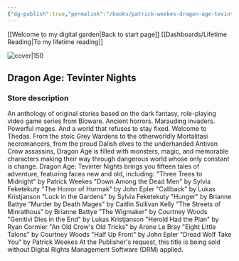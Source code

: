 ```yaml
---
{"dg-publish":true,"permalink":"/books/patrick-weekes-dragon-age-tevinter-nights/","title":"\"Dragon Age: Tevinter Nights\""}
---
```


[[Welcome to my digital garden\|Back to start page]]
[[Dashboards/Lifetime Reading\|To my lifetime reading]]



![cover|150](http://books.google.com/books/content?id=4yyiDwAAQBAJ&printsec=frontcover&img=1&zoom=1&edge=curl&source=gbs_api)

## Dragon Age: Tevinter Nights


### Store description

An anthology of original stories based on the dark fantasy, role-playing video game series from Bioware. Ancient horrors. Marauding invaders. Powerful mages. And a world that refuses to stay fixed. Welcome to Thedas. From the stoic Grey Wardens to the otherworldly Mortalitasi necromancers, from the proud Dalish elves to the underhanded Antivan Crow assassins, Dragon Age is filled with monsters, magic, and memorable characters making their way through dangerous world whose only constant is change. Dragon Age: Tevinter Nights brings you fifteen tales of adventure, featuring faces new and old, including: "Three Trees to Midnight" by Patrick Weekes "Down Among the Dead Men" by Sylvia Feketekuty "The Horror of Hormak" by John Epler "Callback" by Lukas Kristjanson "Luck in the Gardens" by Sylvia Feketekuty "Hunger" by Brianne Battye "Murder by Death Mages" by Caitlin Sullivan Kelly "The Streets of Minrathous" by Brianne Battye "The Wigmaker" by Courtney Woods "Genitivi Dies in the End" by Lukas Kristjanson "Herold Had the Plan" by Ryan Cormier "An Old Crow's Old Tricks" by Arone Le Bray "Eight Little Talons" by Courtney Woods "Half Up Front" by John Epler "Dread Wolf Take You" by Patrick Weekes At the Publisher's request, this title is being sold without Digital Rights Management Software (DRM) applied.


```
